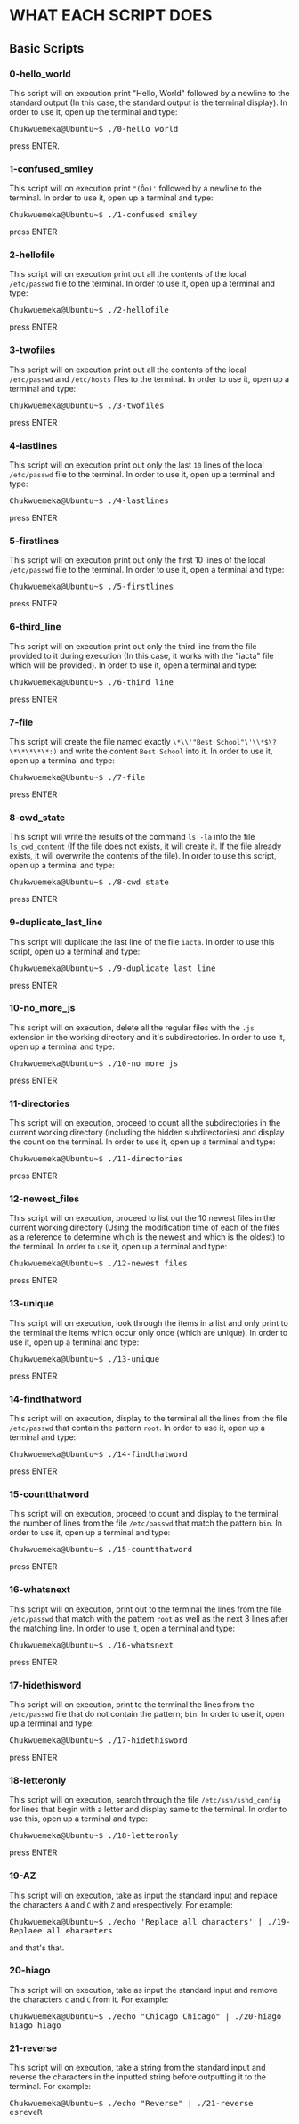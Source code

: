 # WHAT EACH SCRIPT DOES

## Basic Scripts

### 0-hello_world
This script will on execution print "Hello, World" followed by a newline to the standard output (In this case, the standard output is the terminal display). In order to use it, open up the terminal and type: 
<pre>
Chukwuemeka@Ubuntu~$ ./0-hello_world
</pre>

press ENTER.

### 1-confused_smiley
This script will on execution print `"(Ôo)'` followed by a newline to the terminal. In order to use it, open up a terminal and type: 
<pre>
Chukwuemeka@Ubuntu~$ ./1-confused_smiley
</pre>

press ENTER

### 2-hellofile
This script will on execution print out all the contents of the local `/etc/passwd` file to the terminal. In order to use it, open up a terminal and type: 
<pre>
Chukwuemeka@Ubuntu~$ ./2-hellofile
</pre>
press ENTER

### 3-twofiles
This script will on execution print out all the contents of the local `/etc/passwd` and `/etc/hosts` files to the terminal. In order to use it, open up a terminal and type: 
<pre>
Chukwuemeka@Ubuntu~$ ./3-twofiles
</pre>

press ENTER

### 4-lastlines
This script will on execution print out only the last `10` lines of the local `/etc/passwd` file to the terminal. In order to use it, open up a terminal and type: 
<pre>
Chukwuemeka@Ubuntu~$ ./4-lastlines
</pre>
press ENTER

### 5-firstlines
This script will on execution print out only the first 10 lines of the local `/etc/passwd` file to the terminal. In order to use it, open a terminal and type: 
<pre>
Chukwuemeka@Ubuntu~$ ./5-firstlines
</pre>
press ENTER

### 6-third_line
This script will on execution print out only the third line from the file provided to it during execution (In this case, it works with the "iacta" file which will be provided). In order to use it, open a terminal and type: 
<pre>
Chukwuemeka@Ubuntu~$ ./6-third_line
</pre>
press ENTER

### 7-file
This script will create the file named exactly `\*\\'"Best School"\'\\*$\?\*\*\*\*\*:)` and write the content `Best School` into it. In order to use it, open up a terminal and type: 

<pre>
Chukwuemeka@Ubuntu~$ ./7-file
</pre>
press ENTER

### 8-cwd_state 
This script will write the results of the command `ls -la` into the file `ls_cwd_content` (If the file does not exists, it will create it. If the file already exists, it will overwrite the contents of the file). In order to use this script, open up a terminal and type: 
<pre>
Chukwuemeka@Ubuntu~$ ./8-cwd_state
</pre>
press ENTER

### 9-duplicate_last_line
This script will duplicate the last line of the file `iacta`. In order to use this script, open up a terminal and type:
<pre>
Chukwuemeka@Ubuntu~$ ./9-duplicate_last_line
</pre>
press ENTER

### 10-no_more_js
This script will on execution, delete all the regular files with the `.js` extension in the working directory and it's subdirectories. In order to use it, open up a terminal and type: 
<pre>
Chukwuemeka@Ubuntu~$ ./10-no_more_js
</pre>
press ENTER

### 11-directories
This script will on execution, proceed to count all the subdirectories in the current working directory (including the hidden subdirectories) and display the count on the terminal. In order to use it, open up a terminal and type:
<pre>
Chukwuemeka@Ubuntu~$ ./11-directories
</pre>
press ENTER

### 12-newest_files
This script will on execution, proceed to list out the 10 newest files in the current working directory (Using the modification time of each of the files as a reference to determine which is the newest and which is the oldest) to the terminal. In order to use it, open up a terminal and type: 
<pre>
Chukwuemeka@Ubuntu~$ ./12-newest_files
</pre>
press ENTER

### 13-unique
This script will on execution, look through the items in a list and only print to the terminal the items which occur only once (which are unique). In order to use it, open up a terminal and type: 
<pre>
Chukwuemeka@Ubuntu~$ ./13-unique
</pre>
press ENTER

### 14-findthatword
This script will on execution, display to the terminal all the lines from the file `/etc/passwd` that contain the pattern `root`. In order to use it, open up a terminal and type: 
<pre>
Chukwuemeka@Ubuntu~$ ./14-findthatword
</pre>
press ENTER

### 15-countthatword
This script will on execution, proceed to count and display to the terminal the number of lines from the file `/etc/passwd` that match the pattern `bin`. In order to use it, open up a terminal and type:
<pre>
Chukwuemeka@Ubuntu~$ ./15-countthatword
</pre>
press ENTER

### 16-whatsnext
This script will on execution, print out to the terminal the lines from the file `/etc/passwd` that match with the pattern `root` as well as the next 3 lines after the matching line. In order to use it, open a terminal and type:
<pre>
Chukwuemeka@Ubuntu~$ ./16-whatsnext
</pre>
press ENTER

### 17-hidethisword
This script will on execution, print to the terminal the lines from the `/etc/passwd` file that do not contain the pattern; `bin`. In order to use it, open up a terminal and type:
<pre>
Chukwuemeka@Ubuntu~$ ./17-hidethisword
</pre>
press ENTER

### 18-letteronly 
This script will on execution, search through the file `/etc/ssh/sshd_config` for lines that begin with a letter and display same to the terminal. In order to use this, open up a terminal and type:
<pre>
Chukwuemeka@Ubuntu~$ ./18-letteronly
</pre>
press ENTER

### 19-AZ
This script will on execution, take as input the standard input and replace the characters `A` and `C` with `Z` and `e`respectively. For example:
<pre>
Chukwuemeka@Ubuntu~$ ./echo 'Replace all characters' | ./19-AZ
Replaee all eharaeters
</pre>

and that's that.

### 20-hiago
This script will on execution, take as input the standard input and remove the characters `c` and `C` from it. For example: 
<pre>
Chukwuemeka@Ubuntu~$ ./echo "Chicago Chicago" | ./20-hiago
hiago hiago
</pre>

### 21-reverse
This script will on execution, take a string from the standard input and reverse the characters in the inputted string before outputting it to the terminal. For example: 
<pre>
Chukwuemeka@Ubuntu~$ ./echo "Reverse" | ./21-reverse
esreveR
</pre>








